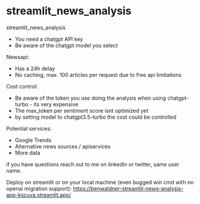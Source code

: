 # streamlit_news_analysis
streamlit_news_analysis

- You need a chatgpt API key
- Be aware of the chatgpt model you select

Newsapi:
- Has a 24h delay
- No caching, max. 100 articles per request due to free api limitations

Cost control:
- Be aware of the token you use doing the analysis when using chatgpt-turbo - its very expensive
- The max_token per sentiment score isnt optimized yet
- by setting model to chatgpt3.5-turbo the cost could be controlled

Potential services:
- Google Trends
- Alternative news sources / apiservices
- More data

if you have questions reach out to me on linkedin or twitter, same user name.

Deploy on streamlit or on your local machine (even bugged win cmd with no openai migration support):
https://benwaldner-streamlit-news-analysis-app-kscuva.streamlit.app/
